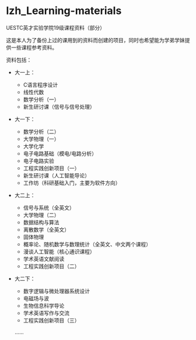 # lzh_Learning-materials

UESTC英才实验学院19级课程资料（部分）

这是本人为了备份上过的课用到的资料而创建的项目，同时也希望能为学弟学妹提供一些课程参考资料。  

资料包括：  

+ 大一上：

  + C语言程序设计
  + 线性代数
  + 数学分析（一）
  + 新生研讨课（信号与信号处理）

+ 大一下：

  + 数学分析（二）
  + 大学物理（一）
  + 大学化学
  + 电子电路基础（模电/电路分析）
  + 电子电路实验
  + 工程实践创新项目（一）
  + 新生研讨课（人工智能导论）
  + 工作坊（科研基础入门，主要为软件方向）
  
+ 大二上：

  + 信号与系统（全英文）
  + 大学物理（二）
  + 数据结构与算法
  + 离散数学（全英文）
  + 固体物理
  + 概率论、随机数学与数理统计（全英文、中文两个课程）
  + 漫谈人工智能（核心通识课程）
  + 学术英语文献阅读
  + 工程实践创新项目（二）
  
+ 大二下：

  + 数字逻辑与微处理器系统设计
  + 电磁场与波
  + 生物信息科学导论
  + 学术英语写作与交流
  + 工程实践创新项目（三）
  
  ......
